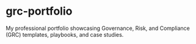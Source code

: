 # grc-portfolio
My professional portfolio showcasing Governance, Risk, and Compliance (GRC) templates, playbooks, and case studies.
